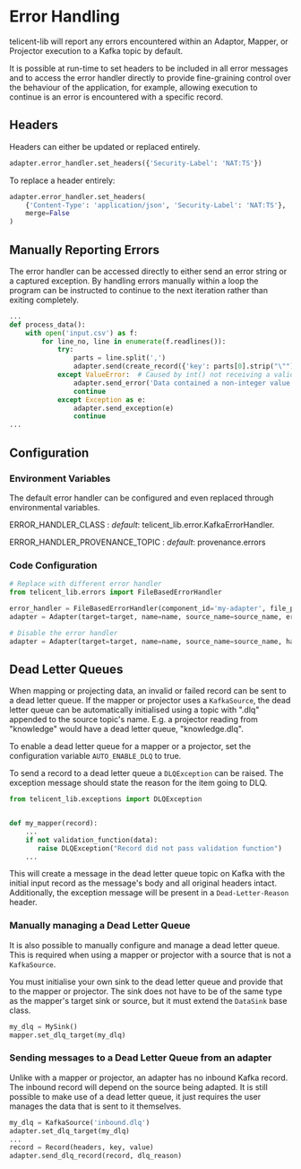 # Error Handling

telicent-lib will report any errors encountered within an Adaptor, Mapper, or Projector execution to a Kafka topic by default. 

It is possible at run-time to set headers to be included in all error messages and to access the error handler directly to provide fine-graining control over the behaviour of the application, for example, allowing execution to continue is an error is encountered with a specific record.

## Headers

Headers can either be updated or replaced entirely. 

```python
adapter.error_handler.set_headers({'Security-Label': 'NAT:TS'})
```

To replace a header entirely:

```python
adapter.error_handler.set_headers(
    {'Content-Type': 'application/json', 'Security-Label': 'NAT:TS'},
    merge=False
)
```

## Manually Reporting Errors

The error handler can be accessed directly to either send an error string or a captured exception. By handling errors manually within a loop the program can be instructed to continue to the next iteration rather than exiting completely.

```python
...
def process_data():
    with open('input.csv') as f:
        for line_no, line in enumerate(f.readlines()):
            try:
                parts = line.split(',')
                adapter.send(create_record({'key': parts[0].strip("\""), 'value': int(parts[1])}))
            except ValueError:  # Caused by int() not receiving a valid integer value
                adapter.send_error('Data contained a non-integer value', error_type='DataError', level=ErrorLevel.INFO)
                continue
            except Exception as e:
                adapter.send_exception(e)
                continue
...
```


## Configuration

### Environment Variables

The default error handler can be configured and even replaced through environmental variables.

ERROR_HANDLER_CLASS
    : *default*: telicent_lib.error.KafkaErrorHandler.

ERROR_HANDLER_PROVENANCE_TOPIC
    : *default*: provenance.errors


### Code Configuration

```python
# Replace with different error handler
from telicent_lib.errors import FileBasedErrorHandler

error_handler = FileBasedErrorHandler(component_id='my-adapter', file_path='errors.log')
adapter = Adapter(target=target, name=name, source_name=source_name, error_handler=error_handler)

# Disable the error handler
adapter = Adapter(target=target, name=name, source_name=source_name, has_error_handler=False)
```


## Dead Letter Queues

When mapping or projecting data, an invalid or failed record can be sent to a dead letter queue. If the mapper or 
projector uses a `KafkaSource`, the dead letter queue can be automatically initialised using a topic with ".dlq" appended to the 
source topic's name. E.g. a projector reading from "knowledge" would have a dead letter queue, "knowledge.dlq".

To enable a dead letter queue for a mapper or a projector, set the configuration variable `AUTO_ENABLE_DLQ` to true.

To send a record to a dead letter queue a `DLQException` can be raised. The exception message should state the reason 
for the item going to DLQ.

```python
from telicent_lib.exceptions import DLQException


def my_mapper(record):
    ...
    if not validation_function(data):
       raise DLQException("Record did not pass validation function") 
    ... 
```

This will create a message in the dead letter queue topic on Kafka with the initial input record as the message's
body and all original headers intact. Additionally, the exception message will be present in a `Dead-Letter-Reason` 
header.


### Manually managing a Dead Letter Queue

It is also possible to manually configure and manage a dead letter queue. This is required when using
a mapper or projector with a source that is not a `KafkaSource`.

You must initialise your own sink to the dead letter queue and provide that to the mapper or projector. 
The sink does not have to be of the same type as the mapper's target sink or source, but it must extend the 
`DataSink` base class.

```python
my_dlq = MySink()
mapper.set_dlq_target(my_dlq)
```

### Sending messages to a Dead Letter Queue from an adapter

Unlike with a mapper or projector, an adapter has no inbound Kafka record. The inbound record will depend
on the source being adapted. It is still possible to make use of a dead letter queue, it just 
requires the user manages the data that is sent to it themselves.

```python
my_dlq = KafkaSource('inbound.dlq')
adapter.set_dlq_target(my_dlq)
...
record = Record(headers, key, value)
adapter.send_dlq_record(record, dlq_reason)
```
